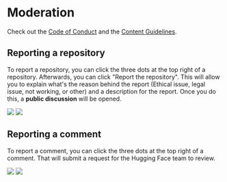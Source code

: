 # Moderation

<Tip>

Check out the [Code of Conduct](https://huggingface.co/code-of-conduct) and the [Content Guidelines](https://huggingface.co/content-guidelines).

</Tip>

## Reporting a repository

To report a repository, you can click the three dots at the top right of a repository. Afterwards, you can click "Report the repository". This will allow you to explain what's the reason behind the report (Ethical issue, legal issue, not working, or other) and a description for the report. Once you do this, a **public discussion** will be opened.

<div class="flex justify-center">
<img class="block dark:hidden" src="https://huggingface.co/datasets/huggingface/documentation-images/resolve/main/hub/repository-report.png"/>
<img class="hidden dark:block" src="https://huggingface.co/datasets/huggingface/documentation-images/resolve/main/hub/repository-report-dark.png"/>
</div>

## Reporting a comment

To report a comment, you can click the three dots at the top right of a comment. That will submit a request for the Hugging Face team to review.

<div class="flex justify-center">
<img class="block dark:hidden" src="https://huggingface.co/datasets/huggingface/documentation-images/resolve/main/hub/comment-report.png"/>
<img class="hidden dark:block" src="https://huggingface.co/datasets/huggingface/documentation-images/resolve/main/hub/comment-report-dark.png"/>
</div>
